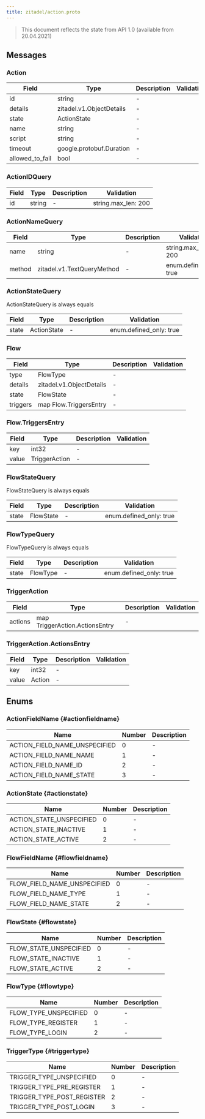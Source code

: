 ```yaml
---
title: zitadel/action.proto
---
```

> This document reflects the state from API 1.0 (available from 20.04.2021)




## Messages


### Action



| Field | Type | Description | Validation |
| ----- | ---- | ----------- | ----------- |
| id |  string | - |  |
| details |  zitadel.v1.ObjectDetails | - |  |
| state |  ActionState | - |  |
| name |  string | - |  |
| script |  string | - |  |
| timeout |  google.protobuf.Duration | - |  |
| allowed_to_fail |  bool | - |  |




### ActionIDQuery



| Field | Type | Description | Validation |
| ----- | ---- | ----------- | ----------- |
| id |  string | - | string.max_len: 200<br />  |




### ActionNameQuery



| Field | Type | Description | Validation |
| ----- | ---- | ----------- | ----------- |
| name |  string | - | string.max_len: 200<br />  |
| method |  zitadel.v1.TextQueryMethod | - | enum.defined_only: true<br />  |




### ActionStateQuery
ActionStateQuery is always equals


| Field | Type | Description | Validation |
| ----- | ---- | ----------- | ----------- |
| state |  ActionState | - | enum.defined_only: true<br />  |




### Flow



| Field | Type | Description | Validation |
| ----- | ---- | ----------- | ----------- |
| type |  FlowType | - |  |
| details |  zitadel.v1.ObjectDetails | - |  |
| state |  FlowState | - |  |
| triggers | map Flow.TriggersEntry | - |  |




### Flow.TriggersEntry



| Field | Type | Description | Validation |
| ----- | ---- | ----------- | ----------- |
| key |  int32 | - |  |
| value |  TriggerAction | - |  |




### FlowStateQuery
FlowStateQuery is always equals


| Field | Type | Description | Validation |
| ----- | ---- | ----------- | ----------- |
| state |  FlowState | - | enum.defined_only: true<br />  |




### FlowTypeQuery
FlowTypeQuery is always equals


| Field | Type | Description | Validation |
| ----- | ---- | ----------- | ----------- |
| state |  FlowType | - | enum.defined_only: true<br />  |




### TriggerAction



| Field | Type | Description | Validation |
| ----- | ---- | ----------- | ----------- |
| actions | map TriggerAction.ActionsEntry | - |  |




### TriggerAction.ActionsEntry



| Field | Type | Description | Validation |
| ----- | ---- | ----------- | ----------- |
| key |  int32 | - |  |
| value |  Action | - |  |






## Enums


### ActionFieldName {#actionfieldname}


| Name | Number | Description |
| ---- | ------ | ----------- |
| ACTION_FIELD_NAME_UNSPECIFIED | 0 | - |
| ACTION_FIELD_NAME_NAME | 1 | - |
| ACTION_FIELD_NAME_ID | 2 | - |
| ACTION_FIELD_NAME_STATE | 3 | - |




### ActionState {#actionstate}


| Name | Number | Description |
| ---- | ------ | ----------- |
| ACTION_STATE_UNSPECIFIED | 0 | - |
| ACTION_STATE_INACTIVE | 1 | - |
| ACTION_STATE_ACTIVE | 2 | - |




### FlowFieldName {#flowfieldname}


| Name | Number | Description |
| ---- | ------ | ----------- |
| FLOW_FIELD_NAME_UNSPECIFIED | 0 | - |
| FLOW_FIELD_NAME_TYPE | 1 | - |
| FLOW_FIELD_NAME_STATE | 2 | - |




### FlowState {#flowstate}


| Name | Number | Description |
| ---- | ------ | ----------- |
| FLOW_STATE_UNSPECIFIED | 0 | - |
| FLOW_STATE_INACTIVE | 1 | - |
| FLOW_STATE_ACTIVE | 2 | - |




### FlowType {#flowtype}


| Name | Number | Description |
| ---- | ------ | ----------- |
| FLOW_TYPE_UNSPECIFIED | 0 | - |
| FLOW_TYPE_REGISTER | 1 | - |
| FLOW_TYPE_LOGIN | 2 | - |




### TriggerType {#triggertype}


| Name | Number | Description |
| ---- | ------ | ----------- |
| TRIGGER_TYPE_UNSPECIFIED | 0 | - |
| TRIGGER_TYPE_PRE_REGISTER | 1 | - |
| TRIGGER_TYPE_POST_REGISTER | 2 | - |
| TRIGGER_TYPE_POST_LOGIN | 3 | - |





